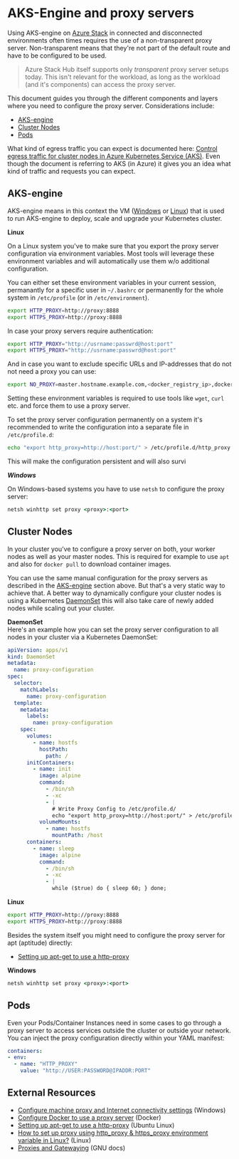 # AKS-Engine and proxy servers

Using AKS-engine on [Azure Stack](azure-stack.md) in connected and disconnected environments often times requires the use of a non-transparent proxy server. Non-transparent means that they're not part of the default route and have to be configured to be used.

> Azure Stack Hub itself supports only _transparent_ proxy server setups today. This isn't relevant for the workload, as long as the workload (and it's components) can access the proxy server.

This document guides you through the different components and layers where you need to configure the proxy server. Considerations include:

- [AKS-engine](#aks-engine)
- [Cluster Nodes](#cluster-nodes)
- [Pods](#pods)

What kind of egress traffic you can expect is documented here: [Control egress traffic for cluster nodes in Azure Kubernetes Service (AKS)](https://docs.microsoft.com/en-us/azure/aks/limit-egress-traffic). Even though the document is referring to AKS (in Azure) it gives you an idea what kind of traffic and requests you can expect.

## AKS-engine

AKS-engine means in this context the VM ([Windows](https://docs.microsoft.com/azure-stack/user/azure-stack-kubernetes-aks-engine-deploy-windows) or [Linux](https://docs.microsoft.com/azure-stack/user/azure-stack-kubernetes-aks-engine-deploy-linux)) that is used to run AKS-engine to deploy, scale and upgrade your Kubernetes cluster.

**Linux**

On a Linux system you've to make sure that you export the proxy server configuration via environment variables. Most tools will leverage these environment variables and will automatically use them w/o additional configuration.

You can either set these environment variables in your current session, permanantly for a specific user in `~/.bashrc` or permanently for the whole system in `/etc/profile` (or in `/etc/environment`).

```bash
export HTTP_PROXY=http://proxy:8888
export HTTPS_PROXY=http://proxy:8888
```

In case your proxy servers require authentication:

```bash
export HTTP_PROXY="http://usrname:passwrd@host:port"
export HTTPS_PROXY="http://usrname:passwrd@host:port"
```

And in case you want to exclude specific URLs and IP-addresses that do not not need a proxy you can use:

```bash
export NO_PROXY=master.hostname.example.com,<docker_registry_ip>,docker-registry.default.svc.cluster.local
```

Setting these environment variables is required to use tools like `wget`, `curl` etc. and force them to use a proxy server.

To set the proxy server configuration permanently on a system it's recommended to write the configuration into a separate file in `/etc/profile.d`:

```bash
echo "export http_proxy=http://host:port/" > /etc/profile.d/http_proxy.sh
```

This will make the configuration persistent and will also survi

***Windows***

On Windows-based systems you have to use `netsh` to configure the proxy server:

```cmd
netsh winhttp set proxy <proxy>:<port>
```

## Cluster Nodes

In your cluster you've to configure a proxy server on both, your worker nodes as well as your master nodes. This is required for example to use `apt` and also for `docker pull` to download container images.

You can use the same manual configuration for the proxy servers as described in the [AKS-engine](#aks-engine) section above. But that's a very static way to achieve that. A better way to dynamically configure your cluster nodes is using a Kubernetes [DaemonSet](https://kubernetes.io/docs/concepts/workloads/controllers/daemonset/) this will also take care of newly added nodes while scaling out your cluster.

**DaemonSet**  
Here's an example how you can set the proxy server configuration to all nodes in your cluster via a Kubernetes DaemonSet:

```YAML
apiVersion: apps/v1
kind: DaemonSet
metadata:
  name: proxy-configuration
spec:
  selector:
    matchLabels:
      name: proxy-configuration
  template:
    metadata:
      labels:
        name: proxy-configuration
    spec:
      volumes:
        - name: hostfs
          hostPath:
            path: /
      initContainers:
        - name: init
          image: alpine
          command:
            - /bin/sh
            - -xc
            - |
              # Write Proxy Config to /etc/profile.d/
              echo "export http_proxy=http://host:port/" > /etc/profile.d/http_proxy.sh
          volumeMounts:
            - name: hostfs
              mountPath: /host
      containers:
        - name: sleep
          image: alpine
          command:
            - /bin/sh
            - -xc
            - |
              while ($true) do { sleep 60; } done;
```

**Linux**

```bash
export HTTP_PROXY=http://proxy:8888
export HTTPS_PROXY=http://proxy:8888
```

Besides the system itself you might need to configure the proxy server for apt (aptitude) directly:

- [Setting up apt-get to use a http-proxy](https://help.ubuntu.com/community/AptGet/Howto#Setting_up_apt-get_to_use_a_http-proxy)

**Windows**

```cmd
netsh winhttp set proxy <proxy>:<port>
```

## Pods

Even your Pods/Container Instances need in some cases to go through a proxy server to access services outside the cluster or outside your network. You can inject the proxy configuration directly within your YAML manifest:

```YAML
containers:
- env:
  - name: "HTTP_PROXY"
    value: "http://USER:PASSWORD@IPADDR:PORT"
```

## External Resources

- [Configure machine proxy and Internet connectivity settings](https://docs.microsoft.com/en-us/windows/security/threat-protection/microsoft-defender-atp/configure-proxy-internet) (Windows)
- [Configure Docker to use a proxy server](https://docs.docker.com/network/proxy/) (Docker)
- [Setting up apt-get to use a http-proxy](https://help.ubuntu.com/community/AptGet/Howto#Setting_up_apt-get_to_use_a_http-proxy) (Ubuntu Linux)
- [How to set up proxy using http_proxy & https_proxy environment variable in Linux?](https://www.golinuxcloud.com/set-up-proxy-http-proxy-environment-variable/) (Linux)
- [Proxies and Gatewaying](https://www.gnu.org/software/emacs/manual/html_node/url/Proxies.html) (GNU docs)
